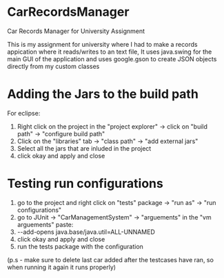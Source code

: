 # CarRecordsManager
Car Records Manager for University Assignment

This is my assignment for university where I had to make a records appication where it reads/writes to an text file,
It uses java.swing for the main GUI of the application and uses google.gson to create JSON objects directly from my custom classes

# Adding the Jars to the build path

For eclipse:

1. Right click on the project in the "project explorer" -> click on "build path" -> "configure build path"
2. Click on the "libraries" tab -> "class path" -> "add external jars" 
3. Select all the jars that are inluded in the project
4. click okay and apply and close


# Testing run configurations
1. go to the project and right click on "tests" package -> "run as" -> "run configurations"
2. go to JUnit -> "CarManagementSystem" -> "arguements" in the "vm arguements" paste:
3. --add-opens java.base/java.util=ALL-UNNAMED
4. click okay and apply and close
5. run the tests package with the configuration

(p.s - make sure to delete last car added after the testcases have ran, so when running it again it runs properly)

